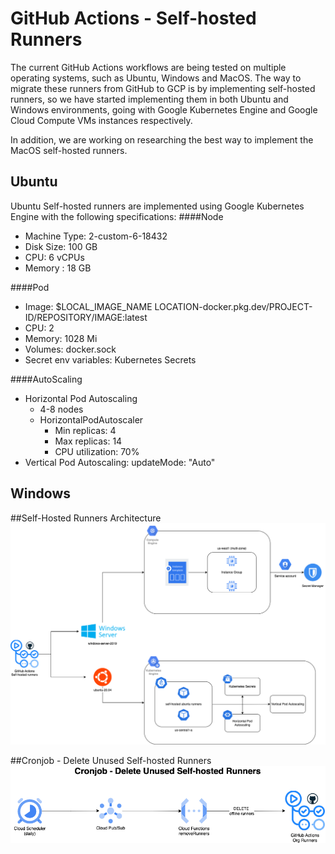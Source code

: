 <!--
    Licensed to the Apache Software Foundation (ASF) under one
    or more contributor license agreements.  See the NOTICE file
    distributed with this work for additional information
    regarding copyright ownership.  The ASF licenses this file
    to you under the Apache License, Version 2.0 (the
    "License"); you may not use this file except in compliance
    with the License.  You may obtain a copy of the License at

      http://www.apache.org/licenses/LICENSE-2.0

    Unless required by applicable law or agreed to in writing, software
    distributed under the License is distributed on an "AS IS" BASIS,
    WITHOUT WARRANTIES OR CONDITIONS OF ANY KIND, either express or implied.
    See the License for the specific language governing permissions and
    limitations under the License.
-->
# GitHub Actions - Self-hosted Runners
The current GitHub Actions workflows are being tested on multiple operating systems, such as Ubuntu, Windows and MacOS. The way to migrate these runners from GitHub to GCP is by implementing self-hosted runners, so we have started implementing them in both Ubuntu and Windows environments, going with Google Kubernetes Engine and Google Cloud Compute VMs instances respectively.

In addition, we are working on researching the best way to implement the MacOS self-hosted runners.

## Ubuntu
Ubuntu Self-hosted runners are implemented using Google Kubernetes Engine with the following specifications:
####Node
* Machine Type: 2-custom-6-18432
* Disk Size: 100 GB
* CPU: 6 vCPUs
* Memory : 18 GB

####Pod
* Image: $LOCAL_IMAGE_NAME LOCATION-docker.pkg.dev/PROJECT-ID/REPOSITORY/IMAGE:latest
* CPU: 2
* Memory: 1028 Mi
* Volumes: docker.sock
* Secret env variables: Kubernetes Secrets

####AutoScaling
* Horizontal Pod Autoscaling
  * 4-8 nodes
  * HorizontalPodAutoscaler
    * Min replicas: 4 
    * Max replicas: 14 
    * CPU utilization: 70%
* Vertical Pod Autoscaling: updateMode: "Auto"

## Windows


##Self-Hosted Runners Architecture
![Diagram](diagrams/self-hosted-runners-architecture-beam-12812.png)

##Cronjob - Delete Unused Self-hosted Runners
![Delete Offline Self-hosted Runners](diagrams/self-hosted-runners-delete-function-beam-12812.png)